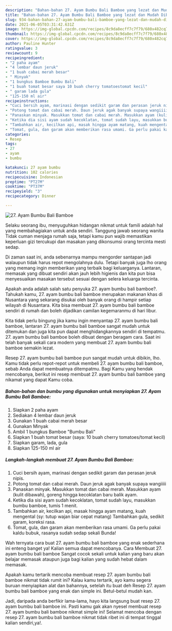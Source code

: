 ```yaml
---
description: "Bahan-bahan 27. Ayam Bumbu Bali Bamboe yang lezat dan Mudah Dibuat"
title: "Bahan-bahan 27. Ayam Bumbu Bali Bamboe yang lezat dan Mudah Dibuat"
slug: 934-bahan-bahan-27-ayam-bumbu-bali-bamboe-yang-lezat-dan-mudah-dibuat
date: 2021-06-05T03:31:42.631Z
image: https://img-global.cpcdn.com/recipes/8c9da8ecff7c7f79/680x482cq70/27-ayam-bumbu-bali-bamboe-foto-resep-utama.jpg
thumbnail: https://img-global.cpcdn.com/recipes/8c9da8ecff7c7f79/680x482cq70/27-ayam-bumbu-bali-bamboe-foto-resep-utama.jpg
cover: https://img-global.cpcdn.com/recipes/8c9da8ecff7c7f79/680x482cq70/27-ayam-bumbu-bali-bamboe-foto-resep-utama.jpg
author: Pauline Hunter
ratingvalue: 3
reviewcount: 9
recipeingredient:
- "2 paha ayam"
- "4 lembar daun jeruk"
- "1 buah cabai merah besar"
- " Minyak"
- "1 bungkus Bamboe Bumbu Bali"
- "1 buah tomat besar saya 10 buah cherry tomatoestomat kecil"
- " garam lada gula"
- "125-150 ml air"
recipeinstructions:
- "Cuci bersih ayam, marinasi dengan sedikit garam dan perasan jeruk nipis."
- "Potong tomat dan cabai merah. Daun jeruk agak banyak supaya wangiiiii"
- "Panaskan minyak. Masukkan tomat dan cabai merah. Masukkan ayam (kulit dibawah), goreng hingga kecoklatan baru balik ayam."
- "Ketika dia sisi ayam sudah kecoklatan, tomat sudah layu, masukkan bumbu bamboe, tumis 1 menit."
- "Tambahkan air, kecilkan api, masak hingga ayam matang, kuah mengental (sy: tutup wajan biar cepat matang) Tambahkan gula, sedikit garam, koreksi rasa."
- "Tomat, gula, dan garam akan memberikan rasa umami. Ga perlu pakai kaldu bubuk, rasanya sudah sedap sekali Bunda!"
categories:
- Resep
tags:
- 27
- ayam
- bumbu

katakunci: 27 ayam bumbu 
nutrition: 102 calories
recipecuisine: Indonesian
preptime: "PT27M"
cooktime: "PT37M"
recipeyield: "3"
recipecategory: Dinner

---
```



![27. Ayam Bumbu Bali Bamboe](https://img-global.cpcdn.com/recipes/8c9da8ecff7c7f79/680x482cq70/27-ayam-bumbu-bali-bamboe-foto-resep-utama.jpg)

Selaku seorang ibu, menyuguhkan hidangan nikmat untuk famili adalah hal yang membahagiakan untuk anda sendiri. Tanggung jawab seorang  wanita Tidak cuman menjaga rumah saja, tetapi kamu pun wajib memastikan keperluan gizi tercukupi dan masakan yang dikonsumsi orang tercinta mesti sedap.

Di zaman  saat ini, anda sebenarnya mampu mengorder santapan jadi walaupun tidak harus repot mengolahnya dulu. Tetapi banyak juga lho orang yang memang ingin memberikan yang terbaik bagi keluarganya. Lantaran, memasak yang dibuat sendiri akan jauh lebih higienis dan kita pun bisa menyesuaikan masakan tersebut sesuai dengan selera keluarga tercinta. 



Apakah anda adalah salah satu penyuka 27. ayam bumbu bali bamboe?. Tahukah kamu, 27. ayam bumbu bali bamboe merupakan makanan khas di Nusantara yang sekarang disukai oleh banyak orang di hampir setiap wilayah di Nusantara. Kita bisa membuat 27. ayam bumbu bali bamboe sendiri di rumah dan boleh dijadikan camilan kegemaranmu di hari libur.

Kita tidak perlu bingung jika kamu ingin menyantap 27. ayam bumbu bali bamboe, lantaran 27. ayam bumbu bali bamboe sangat mudah untuk ditemukan dan juga kita pun dapat menghidangkannya sendiri di tempatmu. 27. ayam bumbu bali bamboe boleh dibuat dengan beragam cara. Saat ini telah banyak sekali cara modern yang membuat 27. ayam bumbu bali bamboe semakin lezat.

Resep 27. ayam bumbu bali bamboe pun sangat mudah untuk dibikin, lho. Kamu tidak perlu repot-repot untuk membeli 27. ayam bumbu bali bamboe, sebab Anda dapat membuatnya ditempatmu. Bagi Kamu yang hendak mencobanya, berikut ini resep membuat 27. ayam bumbu bali bamboe yang nikamat yang dapat Kamu coba.

<!--inarticleads1-->

##### Bahan-bahan dan bumbu yang digunakan untuk menyiapkan 27. Ayam Bumbu Bali Bamboe:

1. Siapkan 2 paha ayam
1. Sediakan 4 lembar daun jeruk
1. Gunakan 1 buah cabai merah besar
1. Gunakan  Minyak
1. Ambil 1 bungkus Bamboe &#34;Bumbu Bali&#34;
1. Siapkan 1 buah tomat besar (saya: 10 buah cherry tomatoes/tomat kecil)
1. Siapkan  garam, lada, gula
1. Siapkan 125-150 ml air




<!--inarticleads2-->

##### Langkah-langkah membuat 27. Ayam Bumbu Bali Bamboe:

1. Cuci bersih ayam, marinasi dengan sedikit garam dan perasan jeruk nipis.
1. Potong tomat dan cabai merah. Daun jeruk agak banyak supaya wangiiiii
1. Panaskan minyak. Masukkan tomat dan cabai merah. Masukkan ayam (kulit dibawah), goreng hingga kecoklatan baru balik ayam.
1. Ketika dia sisi ayam sudah kecoklatan, tomat sudah layu, masukkan bumbu bamboe, tumis 1 menit.
1. Tambahkan air, kecilkan api, masak hingga ayam matang, kuah mengental (sy: tutup wajan biar cepat matang) Tambahkan gula, sedikit garam, koreksi rasa.
1. Tomat, gula, dan garam akan memberikan rasa umami. Ga perlu pakai kaldu bubuk, rasanya sudah sedap sekali Bunda!




Wah ternyata cara buat 27. ayam bumbu bali bamboe yang enak sederhana ini enteng banget ya! Kalian semua dapat mencobanya. Cara Membuat 27. ayam bumbu bali bamboe Sangat cocok sekali untuk kalian yang baru akan belajar memasak ataupun juga bagi kalian yang sudah hebat dalam memasak.

Apakah kamu tertarik mencoba membuat resep 27. ayam bumbu bali bamboe nikmat tidak rumit ini? Kalau kamu tertarik, ayo kamu segera buruan menyiapkan alat dan bahannya, setelah itu buat deh Resep 27. ayam bumbu bali bamboe yang enak dan simple ini. Betul-betul mudah kan. 

Jadi, daripada anda berfikir lama-lama, hayo kita langsung buat resep 27. ayam bumbu bali bamboe ini. Pasti kamu gak akan nyesel membuat resep 27. ayam bumbu bali bamboe nikmat simple ini! Selamat mencoba dengan resep 27. ayam bumbu bali bamboe nikmat tidak ribet ini di tempat tinggal kalian sendiri,ya!.

